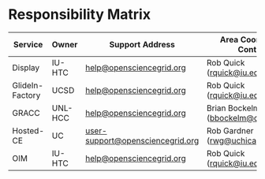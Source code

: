 # Responsibility Matrix

| Service         | Owner   | Support Address          | Area Coordinator Contact                     | Service Catalog | Service Portfolio |
|-----------------|---------|--------------------------|----------------------------------------|-----------------|-------------------|
| Display         | IU-HTC  | help@opensciencegrid.org | Rob Quick (rquick@iu.edu)              | [Link](https://github.com/opensciencegrid/operations/blob/master/docs/ServiceManagement/ServiceCatalog/SC_Display.md)    | [Internal Link](https://github.com/opensciencegrid/operations/blob/master/docs/ServiceManagement/ServicePortfolio/SP_Display.md)  |
| GlideIn-Factory | UCSD    | help@opensciencegrid.org | Rob Quick (rquick@iu.edu)              | [Link](https://github.com/opensciencegrid/operations/blob/master/docs/ServiceManagement/ServiceCatalog/SC_GlideInFactory.md)                |                   |
| GRACC           | UNL-HCC | help@opensciencegrid.org | Brian Bockelman (bbockelm@cse.unl.edu) | [Link](https://github.com/opensciencegrid/operations/blob/master/docs/ServiceManagement/ServiceCatalog/SC_GRACC.md)                |                   | 
| Hosted-CE       | UC      | user-support@opensciencegrid.org | Rob Gardner (rwg@uchicago.edu)         | [Link](https://github.com/opensciencegrid/operations/blob/master/docs/ServiceManagement/ServiceCatalog/SC_HostedCE.md)                |                   |
| OIM             | IU-HTC  | help@opensciencegrid.org | Rob Quick (rquick@iu.edu)              | [Link](https://github.com/opensciencegrid/operations/blob/master/docs/ServiceManagement/ServiceCatalog/SC_OIM.md)               |                   |
